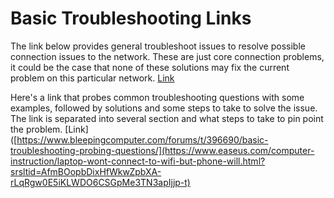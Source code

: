 # Basic Troubleshooting Links

The link below provides general troubleshoot issues to resolve possible connection issues to the network. These are just core connection problems, it could be the case that none of these solutions may fix the current problem on this particular network. 
[Link](https://www.techtarget.com/searchnetworking/answer/What-are-the-3-most-common-network-issues-to-troubleshoot)

Here's a link that probes common troubleshooting questions with some examples, followed by solutions and some steps to take to solve the issue. The link is separated into several section and what steps to take to pin point the problem. 
[Link]([https://www.bleepingcomputer.com/forums/t/396690/basic-troubleshooting-probing-questions/](https://www.easeus.com/computer-instruction/laptop-wont-connect-to-wifi-but-phone-will.html?srsltid=AfmBOopbDixHfWkwZpbXA-rLqRgw0E5iKLWDO6CSGpMe3TN3apIjjp-t)
